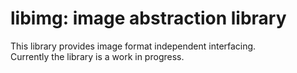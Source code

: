 # libimg: image abstraction library

This library provides image format independent interfacing.  
Currently the library is a work in progress.
